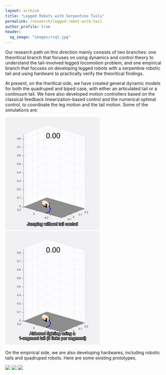 ```yaml
---
layout: archive
title: "Legged Robots with Serpentine Tails"
permalink: /research/legged-robot-with-tail
author_profile: true
header:
  og_image: "images/rcqt.jpg"
---
```


Our research path on this direction mainly consists of two branches: one theoritical branch that focuses on using dynamics and control theory to understand the tail-involved legged locomotion problem, and one empirical branch that focuses on developing legged robots with a serpentine robotic tail and using hardware to practically verify the theoritical findings.

At present, on the theritical side, we have created general dynamic models for both the quadruped and biped case, with either an articulated tail or a continuum tail. We have also developed motion controllers based on the classical feedback linearization-based control and the numerical optimal control, to coordinate the leg motion and the tail motion. Some of the simulations are:

<p float="left">
  <img style="width:300px;" src="/images/kr-at-ar-sim.gif"/>
  <img style="width:300px;" src="/images/kr-at-ar-optSim.gif"/> 
</p>

On the empirical side, we are also developing hardwares, including robotic tails and quadruped robots. Here are some existing prototypes.

<p float="left">
  <img style="width:30px;" src="/images/rmltail.jpg"/>
  <img style="width:30px;" src="/images/design.jpg"/> 
  <img style="width:30px;" src="/images/prototype.jpg"/>
</p>
